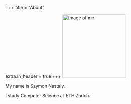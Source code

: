 +++
title = "About"

extra.in_header = true
+++
<img src="/nastaly.webp" alt="Image of me" width="200"/>

My name is Szymon Nastaly.

I study Computer Science at ETH Zürich.
